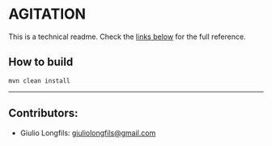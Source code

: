 # AGITATION

This is a technical readme. Check the [links below](#links) for the full reference.

## How to build

```mvn clean install```

---
## Contributors:

- Giulio Longfils: [giuliolongfils@gmail.com](mailto:giuliolongfils@gmail.com)
